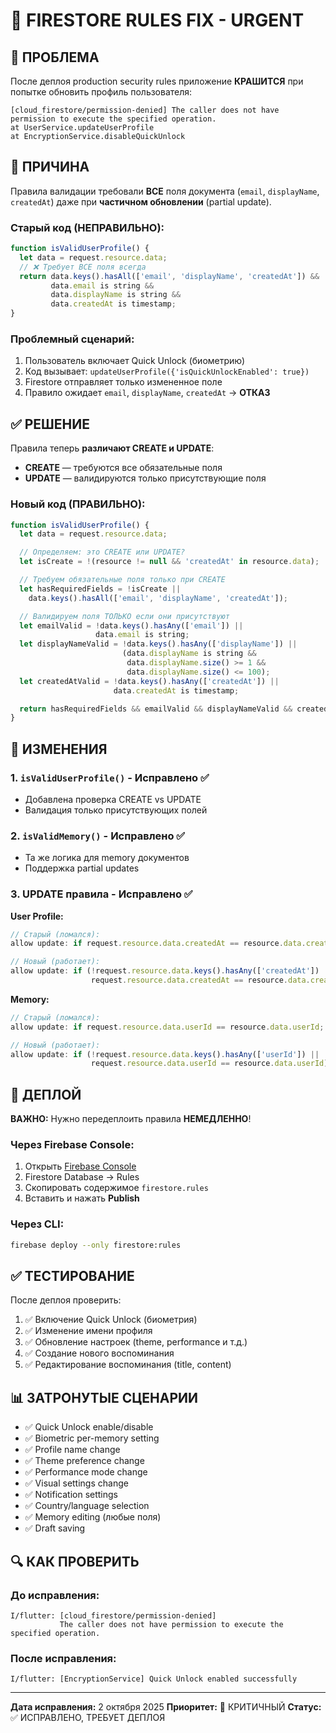 # 🔧 FIRESTORE RULES FIX - URGENT

## 🔴 ПРОБЛЕМА

После деплоя production security rules приложение **КРАШИТСЯ** при попытке обновить профиль пользователя:

```
[cloud_firestore/permission-denied] The caller does not have permission to execute the specified operation.
at UserService.updateUserProfile
at EncryptionService.disableQuickUnlock
```

## 🐛 ПРИЧИНА

Правила валидации требовали **ВСЕ** поля документа (`email`, `displayName`, `createdAt`) даже при **частичном обновлении** (partial update).

### Старый код (НЕПРАВИЛЬНО):
```javascript
function isValidUserProfile() {
  let data = request.resource.data;
  // ❌ Требует ВСЕ поля всегда
  return data.keys().hasAll(['email', 'displayName', 'createdAt']) &&
         data.email is string &&
         data.displayName is string &&
         data.createdAt is timestamp;
}
```

### Проблемный сценарий:
1. Пользователь включает Quick Unlock (биометрию)
2. Код вызывает: `updateUserProfile({'isQuickUnlockEnabled': true})`
3. Firestore отправляет только измененное поле
4. Правило ожидает `email`, `displayName`, `createdAt` → **ОТКАЗ**

## ✅ РЕШЕНИЕ

Правила теперь **различают CREATE и UPDATE**:
- **CREATE** — требуются все обязательные поля
- **UPDATE** — валидируются только присутствующие поля

### Новый код (ПРАВИЛЬНО):
```javascript
function isValidUserProfile() {
  let data = request.resource.data;

  // Определяем: это CREATE или UPDATE?
  let isCreate = !(resource != null && 'createdAt' in resource.data);

  // Требуем обязательные поля только при CREATE
  let hasRequiredFields = !isCreate ||
    data.keys().hasAll(['email', 'displayName', 'createdAt']);

  // Валидируем поля ТОЛЬКО если они присутствуют
  let emailValid = !data.keys().hasAny(['email']) ||
                   data.email is string;
  let displayNameValid = !data.keys().hasAny(['displayName']) ||
                         (data.displayName is string &&
                          data.displayName.size() >= 1 &&
                          data.displayName.size() <= 100);
  let createdAtValid = !data.keys().hasAny(['createdAt']) ||
                       data.createdAt is timestamp;

  return hasRequiredFields && emailValid && displayNameValid && createdAtValid;
}
```

## 📝 ИЗМЕНЕНИЯ

### 1. `isValidUserProfile()` - Исправлено ✅
- Добавлена проверка CREATE vs UPDATE
- Валидация только присутствующих полей

### 2. `isValidMemory()` - Исправлено ✅
- Та же логика для memory документов
- Поддержка partial updates

### 3. UPDATE правила - Исправлено ✅

**User Profile:**
```javascript
// Старый (ломался):
allow update: if request.resource.data.createdAt == resource.data.createdAt;

// Новый (работает):
allow update: if (!request.resource.data.keys().hasAny(['createdAt']) ||
                  request.resource.data.createdAt == resource.data.createdAt);
```

**Memory:**
```javascript
// Старый (ломался):
allow update: if request.resource.data.userId == resource.data.userId;

// Новый (работает):
allow update: if (!request.resource.data.keys().hasAny(['userId']) ||
                  request.resource.data.userId == resource.data.userId);
```

## 🚀 ДЕПЛОЙ

**ВАЖНО:** Нужно передеплоить правила **НЕМЕДЛЕННО**!

### Через Firebase Console:
1. Открыть [Firebase Console](https://console.firebase.google.com/)
2. Firestore Database → Rules
3. Скопировать содержимое `firestore.rules`
4. Вставить и нажать **Publish**

### Через CLI:
```bash
firebase deploy --only firestore:rules
```

## ✅ ТЕСТИРОВАНИЕ

После деплоя проверить:
1. ✅ Включение Quick Unlock (биометрия)
2. ✅ Изменение имени профиля
3. ✅ Обновление настроек (theme, performance и т.д.)
4. ✅ Создание нового воспоминания
5. ✅ Редактирование воспоминания (title, content)

## 📊 ЗАТРОНУТЫЕ СЦЕНАРИИ

- ✅ Quick Unlock enable/disable
- ✅ Biometric per-memory setting
- ✅ Profile name change
- ✅ Theme preference change
- ✅ Performance mode change
- ✅ Visual settings change
- ✅ Notification settings
- ✅ Country/language selection
- ✅ Memory editing (любые поля)
- ✅ Draft saving

## 🔍 КАК ПРОВЕРИТЬ

### До исправления:
```
I/flutter: [cloud_firestore/permission-denied]
           The caller does not have permission to execute the specified operation.
```

### После исправления:
```
I/flutter: [EncryptionService] Quick Unlock enabled successfully
```

---

**Дата исправления:** 2 октября 2025
**Приоритет:** 🔴 КРИТИЧНЫЙ
**Статус:** ✅ ИСПРАВЛЕНО, ТРЕБУЕТ ДЕПЛОЯ
